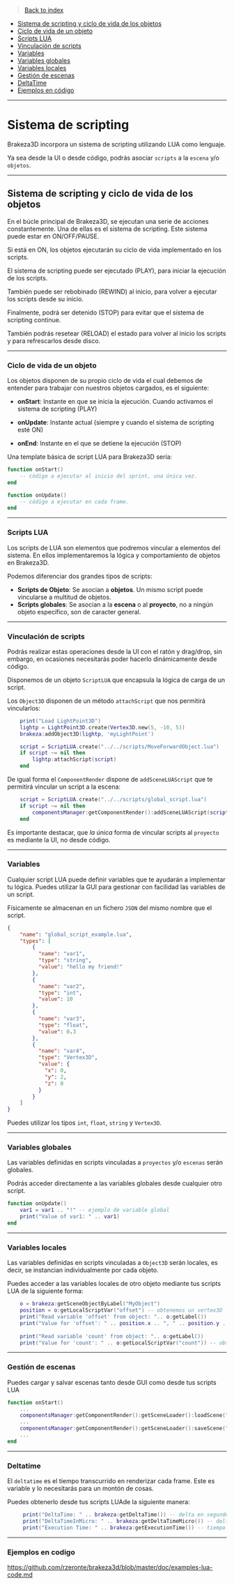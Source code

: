 > [Back to index](https://github.com/rzeronte/brakeza3d/blob/master/doc/00-index.md)

- [Sistema de scripting y ciclo de vida de los objetos](#sistema-de-scripting-y-ciclo-de-vida-de-los-objetos)
- [Ciclo de vida de un objeto](#ciclo-de-vida-de-un-objeto)
- [Scripts LUA](#scripts-lua)
- [Vinculación de scripts](#vinculación-de-scripts)
- [Variables](#variables)
- [Variables globales](#variables-globales)
- [Variables locales](#variables-locales)
- [Gestión de escenas](#gestión-de-escenas)
- [DeltaTime](#deltatime)
- [Ejemplos en código](#ejemplos-en-codigo)

---

# Sistema de scripting

Brakeza3D incorpora un sistema de scripting utilizando LUA como lenguaje.

Ya sea desde la UI o desde código, podrás asociar ``scripts`` a la ``escena`` y/o
``objetos``.

---
 
## Sistema de scripting y ciclo de vida de los objetos

En el búcle principal de Brakeza3D, se ejecutan una serie de acciones constantemente. Una de ellas
es el sistema de scripting. Este sistema puede estar en ON/OFF/PAUSE.

Si está en ON, los objetos ejecutarán su ciclo de vida implementado en los scripts.

El sistema de scripting puede ser ejecutado (PLAY), para iniciar la ejecución de los scripts.

También puede ser rebobinado (REWIND) al inicio, para volver a ejecutar los scripts desde su inicio.

Finalmente, podrá ser detenido (STOP) para evitar que el sistema de scripting continue.

También podrás resetear (RELOAD) el estado para volver al inicio los scripts y para refrescarlos desde disco.

---

### Ciclo de vida de un objeto

Los objetos disponen de su propio ciclo de vida el cual debemos de entender para trabajar con nuestros objetos cargados, es el siguiente:

- **onStart**: Instante en que se inicia la ejecución. Cuando activamos el sistema de scripting (PLAY)

- **onUpdate**: Instante actual (siempre y cuando el sistema de scripting esté ON)

- **onEnd**: Instante en el que se detiene la ejecución (STOP)

Una template básica de script LUA para Brakeza3D sería:

```lua
function onStart()
    -- código a ejecutar al inicio del sprint, una única vez.
end

function onUpdate()
    -- código a ejecutar en cada frame.
end
```
---

### Scripts LUA

Los scripts de LUA son elementos que podremos vincular a elementos del sistema. En ellos implementaremos la lógica y comportamiento de objetos en Brakeza3D.

Podemos diferenciar dos grandes tipos de scripts:

- **Scripts de Objeto**: Se asocian a **objetos**. Un mismo script puede vincularse a multitud de objetos.
- **Scripts globales**: Se asocian a la **escena** o al **proyecto**, no a ningún objeto específico, son de caracter general.

---

### Vinculación de scripts

Podrás realizar estas operaciones desde la UI con el ratón y drag/drop, sin embargo, 
en ocasiones necesitarás poder hacerlo dinámicamente desde código.

Disponemos de un objeto ``ScriptLUA`` que encapsula la lógica de carga de un script.


Los `Object3D` disponen de un método `attachScript` que nos permitirá vincularlos:

```lua
    print("Load LightPoint3D")
    lightp = LightPoint3D.create(Vertex3D.new(5, -10, 5))
    brakeza:addObject3D(lightp, 'myLightPoint')

    script = ScriptLUA.create("../../scripts/MoveForwardObject.lua")
    if script ~= nil then
        lightp:attachScript(script)
    end
```

De igual forma el ``ComponentRender`` dispone de ``addSceneLUAScript`` que te permitirá vincular
un script a la escena:

```lua
    script = ScriptLUA.create("../../scripts/global_script.lua")
    if script ~= nil then
        componentsManager:getComponentRender():addSceneLUAScript(script)
    end
```

Es importante destacar, que *la única* forma de vincular scripts al ``proyecto`` es mediante la UI, no desde código.

---

### Variables

Cualquier script LUA puede definir variables que te ayudarán a implementar tu lógica. Puedes utilizar la GUI
para gestionar con facilidad las variables de un script.

Físicamente se almacenan en un fichero ``JSON`` del mismo nombre que el script.

```json
{
	"name":	"global_script_example.lua",
	"types": [
        {
          "name": "var1",
          "type": "string",
          "value": "hello my friend!"
        },
        {
          "name": "var2",
          "type": "int",
          "value": 10
        },
        {
          "name": "var3",
          "type": "float",
          "value": 0.3
        },
        {
          "name": "var4",
          "type": "Vertex3D",
          "value": {
            "x": 0,
            "y": 2,
            "z": 0
          }
        }
    ]
}
```
Puedes utilizar los tipos `int`, `float`, `string` y `Vertex3D`.

---

### Variables globales

Las variables definidas en scripts vinculadas a ``proyectos`` y/o `escenas` serán globales.

Podrás acceder directamente a las variables globales desde cualquier otro
script.

```lua
function onUpdate()
    var1 = var1 .. "!" -- ejemplo de variable global
    print("Value of var1: " .. var1)
end

```

---

### Variables locales

Las variables definidas en scripts vinculadas a ``Object3D`` serán locales, 
es decir, se instancian individualmente por cada objeto.

Puedes acceder a las variables locales de otro objeto mediante tus scripts LUA
de la siguiente forma:

```lua
    o = brakeza:getSceneObjectByLabel("MyObject")
    position = o:getLocalScriptVar("offset") -- obtenemos un vertex3D
    print("Read variable 'offset' from object: ".. o:getLabel())
    print("Value for 'offset': " .. position.x .. ", " .. position.y .. ", " .. position.z)
    
    print("Read variable 'count' from object: ".. o:getLabel())
    print("Value for 'count': " .. o:getLocalScriptVar("count")) -- obtenemos int
```

---

### Gestión de escenas

Puedes cargar y salvar escenas tanto desde GUI como desde tus scripts LUA

```lua
function onStart()
    ...
    componentsManager:getComponentRender():getSceneLoader():loadScene("../scenes/scene_example.json")
    ...
    componentsManager:getComponentRender():getSceneLoader():saveScene("../scenes/scene_example.json")
    ...
end
```

---

### Deltatime

El `deltatime` es el tiempo transcurrido en renderizar cada frame. Este es variable y lo necesitarás para un montón
de cosas.

Puedes obtenerlo desde tus scripts LUAde la siguiente manera:

```lua
     print("DeltaTime: " .. brakeza:getDeltaTime()) -- delta en segundos
     print("DeltaTimeInMicro: " .. brakeza:getDeltaTimeMicro()) -- delta en microsegundos
     print("Execution Time: " .. brakeza:getExecutionTime()) -- tiempo total de ejecución
```

---

### Ejemplos en codigo

https://github.com/rzeronte/brakeza3d/blob/master/doc/examples-lua-code.md
